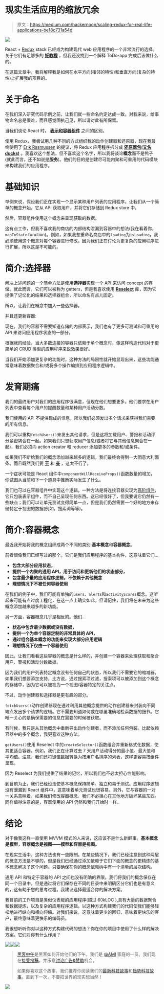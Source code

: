 # 现实生活应用的缩放冗余

> 原文：<https://medium.com/hackernoon/scaling-redux-for-real-life-applications-be18c731a54d>

![](img/fe5aa20a3c2c45dfae0a580b2b2c6231.png)

React + [Redux](https://hackernoon.com/tagged/redux) stack 已经成为构建现代 web 应用程序的一个非常流行的选择。关于它们有足够多的 [**好教程**](https://teropa.info/blog/2015/09/10/full-stack-redux-tutorial.html) ，但我还没找到一个解释 ToDo-app 完成后该做什么的。

在这篇文章中，我将解释我是如何在水平方向(相邻的特性)和垂直方向(复杂的特性)上扩展我的项目的。

# 关于命名

在我们深入研究代码示例之前，让我们就一些命名约定达成一致。对我来说，给事物命名总是很难，而且感觉固执己见，所以请对此有所保留。

当我们谈论 React 时， [**表示和容器组件**](https://medium.com/u/a3a8af6addc1#.sxxr1fdf7) 之间的区别。

使用 Redux，我尝试用几种不同的方式组织我的动作创建器和还原器，现在我最终使用了 [Erik Rasmussen](https://medium.com/u/a9d3e1c4ef5f?source=post_page-----be18c731a54d--------------------------------) 的提议，将 Redux 应用程序拆分成 [**还原器包(又名 ducks)**](https://github.com/erikras/ducks-modular-redux) 。我喜欢这个想法，但不喜欢这个名字，所以我将谈论**概念**而不是鸭子(就此而言，还不如说是**服务**)。他们的目的是创建尽可能内聚和可重用的代码模块来构建我们的应用程序。

# 基础知识

举例来说，假设我们正在实现一个显示某种用户列表的应用程序。让我们从一个简单的概念开始，它从 API 获取用户，并将它们存储到 Redux store 中。

然后，容器组件使用这个概念来呈现获取的数据。

这有点工作，但我不喜欢我的商店的内部结构泄漏到容器中的想法(我在看着你，`mapToState` function)。例如，如果我想重命名商店中的`loading`为`isLoading`，我必须使用这个概念对每个容器进行修改。因为我们正在讨论为更复杂的应用程序进行扩展，所以这是不可能的。

# 简介:选择器

解决上述问题的一个简单方法是使用**选择器**实现一个 API 来访问 concept 的存储。就此而言，它们可以被称为 getters，但是我喜欢使用 [**Reselect**](https://github.com/reactjs/reselect) 库，因为它提供了记忆化的结果和选择器组合，所以命名有点儿固定。

所以，让我们在概念中加入一些选择器。

并且还更新容器:

现在，我们的容器不需要知道存储的内部表示，我们也有了更多可测试和可重用的 API 来访问应用程序状态的一部分。

根据我的经验，当大多数连接的容器只依赖于单个概念时，像这样构造代码对于更简单的 CRUD 类型的应用程序来说效果很好。

当我们开始添加更复杂的功能时，这种方法的局限性就开始显现出来，这些功能通常意味着数据聚合和/或将多个操作编排到应用程序逻辑中。

# 发育期痛

我们的最终用户对我们的应用程序很满意，但现在他们想要更多。他们要求在用户列表中查看每个用户的提醒数量和某种用户活动分数。

我们使用的 API 不提供现成的信息，所以我们必须发出多个请求来获得我们需要的所有信息。

我们可以重构`fetchUsers()`来发出其他请求，但是这将加载用户、警报和活动评分紧密耦合在一起。如果我们只想获取用户信息(或者将它与其他信息聚合在一起)，我们必须向 action creator 和 reducer 添加更多的参数和/或条件。

如果我们不断给我们的概念添加越来越多的逻辑，我们最终会得到一大团意大利面条。而且既然我们要 [**干**](https://en.wikipedia.org/wiki/Don't_repeat_yourself) 和 [**亲**](https://en.wikipedia.org/wiki/KISS_principle) ，这太不行了。

一个症状可能是 React 组件中`componentWillReceiveProps()`函数数量的增加，你试图从当前和下一个道具中推断实际发生了什么。

我们也可以在容器组件中实现这个逻辑。一种方法是将连接容器实现为[高阶组件](/@franleplant/react-higher-order-components-in-depth-cf9032ee6c3e)，它只包装表示组件，而不自己呈现任何东西。这已经很好了，但我要说它仍然有一些缺点；我们可以让单元测试变得简单一点，但是我们仍然需要一个好的地方来存储特定于视图的数据(例如，搜索词等等)。

# 简介:容器概念

最近我开始将我的概念组织成两个不同的类别:**基本概念**和**容器概念**。

前者很像我们已经写过的那个。它们是我们应用程序的基本构件，这意味着它们…

*   **包含大部分应用状态，**
*   **提供一个内聚的通用 API，用于访问和更新他们的状态部分，**
*   **包含最少量的应用程序逻辑，不依赖于其他概念**
*   **理想情况下不被任何容器使用**

在我们的例子中，我们可能有单独的`users`、`alerts`和`activityScores`概念。这听起来可能有点过度工程化，在这一点上确实如此，但请记住，我们将在未来为这些概念添加越来越多的新功能。

另一方面，容器概念几乎是相反的。他们…

*   **状态中包含最少数据或没有数据，**
*   **提供一个为单个容器定制的非常具体的 API，**
*   **通过组合基本概念的功能来实现大部分应用逻辑**
*   **理想情况下仅由一个容器使用**

因此，让我们看看这些容器的概念是什么样的，并创建一个容器来处理获取和聚合用户、警报和活动分数数据。

因为我们的用户列表特定概念没有任何自己的状态，所以我们不需要它的缩减器。如果我们想要添加支持，比方说，通过搜索项过滤，搜索项可以被添加到这个概念的存储中，因为它可以被视为一个视图/容器特定的关注点。

不过，动作创建器和选择器是更有趣的部分。

`fetchUsers()`动作创建器现在通过利用其他概念提供的动作创建器来封装向不同端点发出多个请求的逻辑。它不需要知道如何或在哪里准确地检索数据的细节。它唯一关心的是确保需要的信息在需要的时候被获取。

有时候，我只是从其他概念中重新导出动作创建者，而不添加任何包装。比起依赖容器中的多个概念，我更喜欢这种方法。

`getUsers()`使用 Reselect 中的`createSelector()`函数组合并重新格式化数据，使其更适合容器。例如，我们正在计算过去 7 天用户活动得分的最小值、最大值和平均值。注意，我们还将键值数据转换为按用户名排序的列表，这样更容易按组件呈现。

因为 Reselect 为我们提供了结果的记忆，所以我们也不必太担心性能影响。

到目前为止，我们已经设法使基本概念保持简单、独立和易于测试。应用程序逻辑没有泄漏到 React 组件中，这意味着单元测试也很容易。另外，它与容器的一对一关系意味着，如果我们修改容器概念，我们不必担心在其他地方破坏某些东西。同样值得注意的是，容器使用的 API 仍然和我们开始时一样。

# 结论

对于像我这样一直使用 MVVM 模式的人来说，这应该不是什么新鲜事。**基本概念是模型，容器概念是视图——模型和容器是视图。**

在现实生活中，这种方法也有一些限制。在某些情况下，我们已经注意到这种两层的概念方法是不够的，但是我们已经通过添加依赖于它们下面的概念的更精炼的基本概念解决了这个问题。只要确保在你的概念依赖树中有一个清晰的层次结构。

通用 API 和特定于容器的 API 之间也没有明确的界限。我们将我们的概念保存在同一个目录中，但是通过将它们保存在不同的目录中来明确区分它们也是有意义的，这有助于您的思考过程。我建议选择最适合你的解决方案。

我目前的工作项目是类似仪表板的应用程序(超过 60kLOC ),具有大量的数据聚合和数据提炼，以及复杂的应用程序逻辑。以这种方式构建我们的代码使我们能够轻松地进行纵向和横向伸缩。对我们来说，这意味着更少的回归，意味着更快乐的客户，最终意味着更快乐的编码员。

我很想听听你对以这种方式构建代码的想法？你在你的项目中使用了什么样的解决方案，它们对你有什么作用？

[![](img/50ef4044ecd4e250b5d50f368b775d38.png)](http://bit.ly/HackernoonFB)[![](img/979d9a46439d5aebbdcdca574e21dc81.png)](https://goo.gl/k7XYbx)[![](img/2930ba6bd2c12218fdbbf7e02c8746ff.png)](https://goo.gl/4ofytp)

> [黑客中午](http://bit.ly/Hackernoon)是黑客如何开始他们的下午。我们是 [@AMI](http://bit.ly/atAMIatAMI) 家庭的一员。我们现在[接受投稿](http://bit.ly/hackernoonsubmission)，并乐意[讨论广告&赞助](mailto:partners@amipublications.com)机会。
> 
> 如果你喜欢这个故事，我们推荐你阅读我们的[最新科技故事](http://bit.ly/hackernoonlatestt)和[趋势科技故事](https://hackernoon.com/trending)。直到下一次，不要把世界的现实想当然！

![](img/be0ca55ba73a573dce11effb2ee80d56.png)